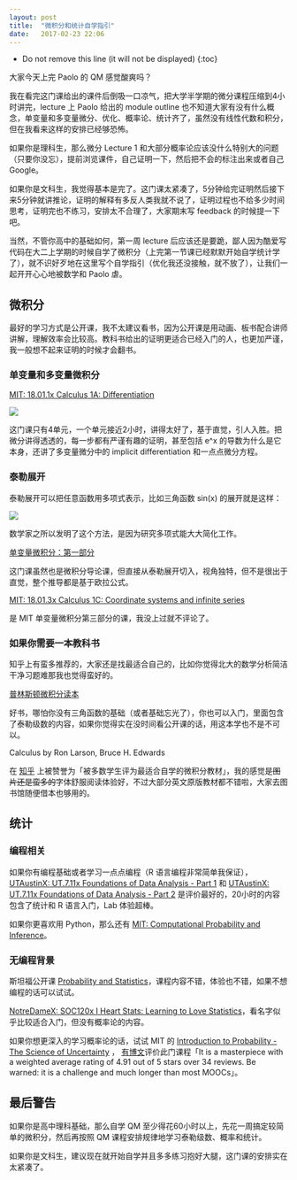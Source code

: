 ```yaml
---
layout: post
title:  "微积分和统计自学指引"
date:   2017-02-23 22:06
---
```


* Do not remove this line (it will not be displayed) 
{:toc}

大家今天上完 Paolo 的 QM 感觉酸爽吗？

我在看完这门课给出的课件后倒吸一口凉气，把大学半学期的微分课程压缩到4小时讲完，lecture 上 Paolo 给出的 module outline 也不知道大家有没有什么概念，单变量和多变量微分、优化、概率论、统计齐了，虽然没有线性代数和积分，但在我看来这样的安排已经够恐怖。

如果你是理科生，那么微分 Lecture 1 和大部分概率论应该没什么特别大的问题（只要你没忘），提前浏览课件，自己证明一下，然后把不会的标注出来或者自己 Google。

如果你是文科生，我觉得基本是完了。这门课太紧凑了，5分钟给完证明然后接下来5分钟就讲推论，证明的解释有多反人类我就不说了，证明过程也不给多少时间思考，证明完也不练习，安排太不合理了，大家期末写 feedback 的时候提一下吧。

当然，不管你高中的基础如何，第一周 lecture 后应该还是要跪，鄙人因为酷爱写代码在大二上学期的时候自学了微积分（上完第一节课已经默默开始自学统计学了），就不识好歹地在这里写个自学指引（优化我还没接触，就不放了），让我们一起开开心心地被数学和 Paolo 虐。

## 微积分
最好的学习方式是公开课，我不太建议看书，因为公开课是用动画、板书配合讲师讲解，理解效率会比较高。教科书给出的证明更适合已经入门的人，也更加严谨，我一般想不起来证明的时候才会翻书。

### 单变量和多变量微积分

[MIT: 18.01.1x Calculus 1A: Differentiation](https://courses.edx.org/courses/MITx/18.01.1x/2T2015/info)
 
![](http://lijiawei.cc/images/edx-mit-calculus.png)

这门课只有4单元，一个单元接近2小时，讲得太好了，基于直觉，引人入胜。把微分讲得透透的，每一步都有严谨有趣的证明，甚至包括 e^x 的导数为什么是它本身，还讲了多变量微分中的 implicit differentiation 和一点点微分方程。

### 泰勒展开

泰勒展开可以把任意函数用多项式表示，比如三角函数 sin(x) 的展开就是这样：

![](http://lijiawei.cc/images/sinx.svg)

数学家之所以发明了这个方法，是因为研究多项式能大大简化工作。

[单变量微积分：第一部分](https://www.coursera.org/learn/single-variable-calculus/home)

这门课虽然也是微积分导论课，但直接从泰勒展开切入，视角独特，但不是很出于直觉，整个推导都是基于欧拉公式。

[MIT: 18.01.3x Calculus 1C: Coordinate systems and infinite series](https://courses.edx.org/courses/MITx/18.01.3x/1T2016/info)

是 MIT 单变量微积分第三部分的课，我没上过就不评论了。

### 如果你需要一本教科书

知乎上有蛮多推荐的，大家还是找最适合自己的，比如你觉得北大的数学分析简洁干净习题难那我也觉得蛮好的。

[普林斯顿微积分读本](https://book.douban.com/subject/4926707/)

好书，哪怕你没有三角函数的基础（或者基础忘光了），你也可以入门，里面包含了泰勒级数的内容，如果你觉得实在没时间看公开课的话，用这本学也不是不可以。

Calculus by Ron Larson, Bruce H. Edwards

在 [知乎](https://www.zhihu.com/question/32729130) 上被赞誉为「被多数学生评为最适合自学的微积分教材」，我的感觉是<del>图片还是蛮多的</del>字体舒服阅读体验好，不过大部分英文原版教材都不错啦，大家去图书馆随便借本也够用的。

## 统计
### 编程相关

如果你有编程基础或者学习一点点编程（R 语言编程非常简单我保证），[UTAustinX: UT.7.11x Foundations of Data Analysis - Part 1](https://courses.edx.org/courses/course-v1:UTAustinX+UT.7.11x+3T2016/info) 和 [UTAustinX: UT.7.11x Foundations of Data Analysis - Part 2](https://courses.edx.org/courses/course-v1:UTAustinX+UT.7.21x+3T2016/info) 是评价最好的，20小时的内容包含了统计和 R 语言入门，Lab 体验超棒。

如果你更喜欢用 Python，那么还有 [MIT: Computational Probability and Inference](https://www.edx.org/course/computational-probability-inference-mitx-6-008-1x)。

### 无编程背景

斯坦福公开课 [Probability and Statistics](https://lagunita.stanford.edu/courses/OLI/ProbStat/Open/about)，课程内容不错，体验也不错，如果不想编程的话可以试试。

[NotreDameX: SOC120x I Heart Stats: Learning to Love Statistics](https://courses.edx.org/courses/NotreDameX/SOC120x/2T2015/info)，看名字似乎比较适合入门，但没有概率论的内容。

如果你想更深入的学习概率论的话，试试 MIT 的 [Introduction to Probability - The Science of Uncertainty](https://www.edx.org/course/introduction-probability-science-mitx-6-041x-2) ， [有博文](https://medium.freecodecamp.com/if-you-want-to-learn-data-science-take-a-few-of-these-statistics-classes-9bbabab098b9#.yxn77f7b5)评价此门课程「It is a masterpiece with a weighted average rating of 4.91 out of 5 stars over 34 reviews. Be warned: it is a challenge and much longer than most MOOCs」。

## 最后警告
如果你是高中理科基础，那么自学 QM 至少得花60小时以上，先花一周搞定较简单的微积分，然后再按照 QM 课程安排规律地学习泰勒级数、概率和统计。

如果你是文科生，建议现在就开始自学并且多多练习抱好大腿，这门课的安排实在太紧凑了。